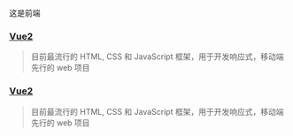 这是前端

### [Vue2](http://baidu.com)
> 目前最流行的 HTML, CSS 和 JavaScript 框架，用于开发响应式，移动端先行的 web 项目

### [Vue2](http://baidu.com)
> 目前最流行的 HTML, CSS 和 JavaScript 框架，用于开发响应式，移动端先行的 web 项目
